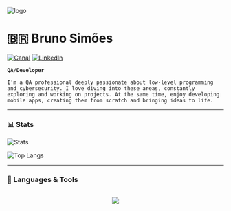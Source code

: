 ![logo](https://i.postimg.cc/MGMHX1Nc/duomo-milano-vista-dal-basso.jpg)
<div align="left">

# 🇧🇷 Bruno Simões 

[![Canal](https://img.shields.io/badge/YouTube-FF0000?style=for-the-badge&logo=youtube&logoColor=white)](https://www.youtube.com/@brunokoiyae) 
[![LinkedIn](https://img.shields.io/badge/linkedin-%230077B5.svg?style=for-the-badge&logo=linkedin&logoColor=white)](https://www.linkedin.com/in/brunosimoes1/)

**`QA/Developer`**

```I'm a QA professional deeply passionate about low-level programming and cybersecurity. I love diving into these areas, constantly exploring and working on projects. At the same time, enjoy developing mobile apps, creating them from scratch and bringing ideas to life.```

---

### 📊 Stats

![Stats](https://github-readme-stats.vercel.app/api?username=koiyae&show_icons=true&theme=radical)

![Top Langs](https://github-readme-stats.vercel.app/api/top-langs/?username=koiyae&layout=compact&exclude_repo=dotfiles-gruvbox,dotfiles,dotfiles-blue,temperatureRestAPI)



</div>

<div align="left">

---

### 🤖 Languages & Tools

</div>

<div align="left" style="margin-bottom: 40px;">

<div style="display: flex; flex-wrap: wrap; justify-content: space-evenly;">
    <p align="left">
        <a href="https://skillicons.dev">
            <img src="https://skillicons.dev/icons?i=androidstudio,kotlin,react,c,py,flask,sqlite,selenium,js,html,css,vue,git,linux,azure,figma&perline=8" />
        </a>
    </p>
</div>

</div>

<div align="left">
